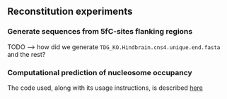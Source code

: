 
## Reconstitution experiments


### Generate sequences from 5fC-sites flanking regions

TODO --> how did we generate `TDG_KO.Hindbrain.cns4.unique.end.fasta` and the rest? 

### Computational prediction of nucleosome occupancy

The code used, along with its usage instructions, is described [here](Comp_prediction_nucleosome_occupancy/README.md)
